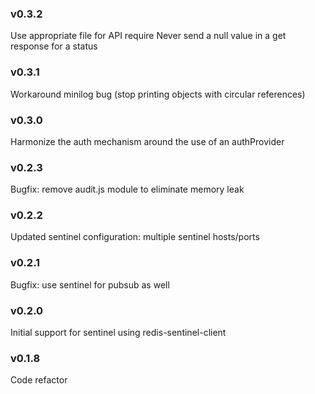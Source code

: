 ### v0.3.2
Use appropriate file for API require
Never send a null value in a get response for a status

### v0.3.1

Workaround minilog bug (stop printing objects with circular references)

### v0.3.0

Harmonize the auth mechanism around the use of an authProvider

### v0.2.3

Bugfix: remove audit.js module to eliminate memory leak

### v0.2.2

Updated sentinel configuration: multiple sentinel hosts/ports

### v0.2.1

Bugfix: use sentinel for pubsub as well

### v0.2.0

Initial support for sentinel using redis-sentinel-client

### v0.1.8

Code refactor
